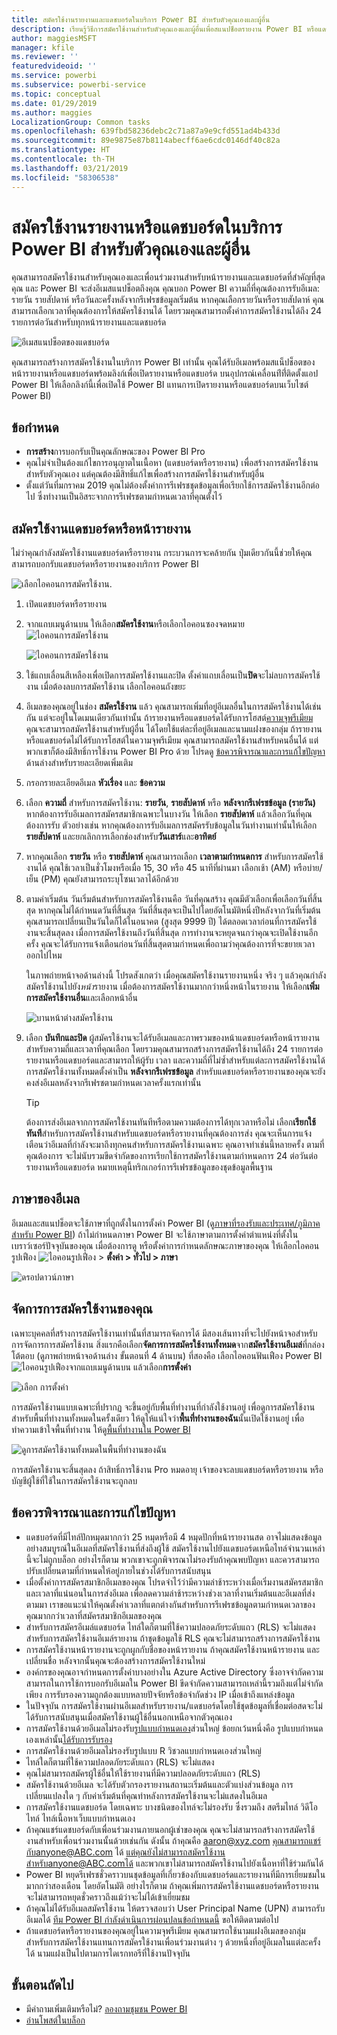 ```yaml
---
title: สมัครใช้งานรายงานและแดชบอร์ดในบริการ Power BI สำหรับตัวคุณเองและผู้อื่น
description: เรียนรู้วิธีการสมัครใช้งานสำหรับตัวคุณเองและผู้อื่นเพื่อสแนปช็อตรายงาน Power BI หรือแดชบอร์ด
author: maggiesMSFT
manager: kfile
ms.reviewer: ''
featuredvideoid: ''
ms.service: powerbi
ms.subservice: powerbi-service
ms.topic: conceptual
ms.date: 01/29/2019
ms.author: maggies
LocalizationGroup: Common tasks
ms.openlocfilehash: 639fbd58236debc2c71a87a9e9cfd551ad4b433d
ms.sourcegitcommit: 89e9875e87b8114abecff6ae6cdc0146df40c82a
ms.translationtype: HT
ms.contentlocale: th-TH
ms.lasthandoff: 03/21/2019
ms.locfileid: "58306538"
---
```

# <a name="subscribe-yourself-and-others-to-a-report-or-dashboard-in-the-power-bi-service"></a>สมัครใช้งานรายงานหรือแดชบอร์ดในบริการ Power BI สำหรับตัวคุณเองและผู้อื่น

คุณสามารถสมัครใช้งานสำหรับคุณเองและเพื่อนร่วมงานสำหรับหน้ารายงานและแดชบอร์ดที่สำคัญที่สุดคุณ และ Power BI จะส่งอีเมสแนปช็อตถึงคุณ คุณบอก Power BI ความถี่ที่คุณต้องการรับอีเมล: รายวัน รายสัปดาห์ หรือวันละครั้งหลังจากรีเฟรชข้อมูลเริ่มต้น  หากคุณเลือกรายวันหรือรายสัปดาห์ คุณสามารถเลือกเวลาที่คุณต้องการให้สมัครใช้งานได้  โดยรวมคุณสามารถตั้งค่าการสมัครใช้งานได้ถึง 24 รายการต่อวันสำหรับทุกหน้ารายงานและแดชบอร์ด

![อีเมสแนปช็อตของแดชบอร์ด](media/service-report-subscribe/power-bi-dashboard-email-new.jpg) 

คุณสามารถสร้างการสมัครใช้งานในบริการ Power BI เท่านั้น คุณได้รับอีเมลพร้อมสแน็ปช็อตของหน้ารายงานหรือแดชบอร์ดพร้อมลิงก์เพื่อเปิดรายงานหรือแดชบอร์ด บนอุปกรณ์เคลื่อนท่ีที่่ติดตั้งแอป Power BI ให้เลือกลิงก์นี้เพื่อเปิดใช้ Power BI แทนการเปิดรายงานหรือแดชบอร์ดบนเว็บไซต์ Power BI)

## <a name="requirements"></a>ข้อกำหนด
- **การสร้าง**การบอกรับเป็นคุณลักษณะของ Power BI Pro
- คุณไม่จำเป็นต้องแก้ไขการอนุญาตในเนื้อหา (แดชบอร์ดหรือรายงาน) เพื่อสร้างการสมัครใช้งานสำหรับตัวคุณเอง แต่คุณต้องมีสิทธิ์แก้ไขเพื่อสร้างการสมัครใช้งานสำหรับผู้อื่น 
- ตั้งแต่วันที่มกราคม 2019 คุณไม่ต้องตั้งค่าการรีเฟรชชุดข้อมูลเพื่อเรียกใช้การสมัครใช้งานอีกต่อไป  ซึ่งทำงานเป็นอิสระจากการรีเฟรชตามกำหนดเวลาที่คุณตั้งไว้  

## <a name="subscribe-to-a-dashboard-or-a-report-page"></a>สมัครใช้งานแดชบอร์ดหรือหน้ารายงาน
ไม่ว่าคุณกำลังสมัครใช้งานแดชบอร์ดหรือรายงาน กระบวนการจะคล้ายกัน ปุ่มเดียวกันนี้ช่วยให้คุณสามารถบอกรับแดชบอร์ดหรือรายงานของบริการ Power BI
 
![เลือกไอคอนการสมัครใช้งาน](media/service-report-subscribe/power-bi-subscribe-orientation.png).

1. เปิดแดชบอร์ดหรือรายงาน
2. จากแถบเมนูด้านบน ให้เลือก**สมัครใช้งาน**หรือเลือกไอคอนซองจดหมาย![ไอคอนการสมัครใช้งาน](media/service-report-subscribe/power-bi-icon-envelope.png)
   
   ![ไอคอนการสมัครใช้งาน](media/service-report-subscribe/power-bi-subscribe-icon.png)

3. ใช้แถบเลื่อนสีเหลืองเพื่อเปิดการสมัครใช้งานและปิด  ตั้งค่าแถบเลื่อนเป็น**ปิด**จะไม่ลบการสมัครใช้งาน เมื่อต้องลบการสมัครใช้งาน เลือกไอคอนถังขยะ

4. อีเมลของคุณอยู่ในช่อง  **สมัครใช้งาน** แล้ว คุณสามารถเพิ่มที่อยู่อีเมลอื่นในการสมัครใช้งานได้เช่นกัน แต่จะอยู่ในโดเมนเดียวกันเท่านั้น ถ้ารายงานหรือแดชบอร์ดได้รับการโฮสต์[ความจุพรีเมียม](service-premium.md) คุณจะสามารถสมัครใช้งานสำหรับผู้อื่น ได้โดยใช้แต่ละที่อยู่อีเมลและนามแฝงของกลุ่ม ถ้ารายงานหรือแดชบอร์ดไม่ได้รับการโฮสต์ในความจุพรีเมียม คุณสามารถสมัครใช้งานสำหรับคนอื่นได้ แต่พวกเขาก็ต้องมีสิทธิ์การใช้งาน Power BI Pro ด้วย โปรดดู [ข้อควรพิจารณาและการแก้ไขปัญหา](#considerations-and-troubleshooting) ด้านล่างสำหรับรายละเอียดเพิ่มเติม 

5. กรอกรายละเอียดอีเมล **หัวเรื่อง** และ **ข้อความ** 

5. เลือก **ความถี่** สำหรับการสมัครใช้งาน: **รายวัน**, **รายสัปดาห์** หรือ **หลังจากรีเฟรชข้อมูล (รายวัน)**  หากต้องการรับอีเมลการสมัครสมาชิกเฉพาะในบางวัน ให้เลือก **รายสัปดาห์** แล้วเลือกวันที่คุณต้องการรับ  ตัวอย่างเช่น หากคุณต้องการรับอีเมลการสมัครรับข้อมูลในวันทำงานเท่านั้นให้เลือก **รายสัปดาห์** และยกเลิกการเลือกช่องสำหรับ**วันเสาร์**และ**อาทิตย์**  

6. หากคุณเลือก **รายวัน** หรือ **รายสัปดาห์** คุณสามารถเลือก **เวลาตามกำหนดการ** สำหรับการสมัครใช้งานได้  คุณใช้เวลาเป็นชั่วโมงหรือเมื่อ 15, 30 หรือ 45 นาทีที่ผ่านมา  เลือกเช้า (AM) หรือบ่าย/เย็น (PM) คุณยังสามารถระบุโซนเวลาได้อีกด้วย

7. ตามค่าเริ่มต้น วันเริ่มต้นสำหรับการสมัครใช้งานคือ วันที่คุณสร้าง คุณมีตัวเลือกเพื่อเลือกวันที่สิ้นสุด หากคุณไม่ได้กำหนดวันที่สิ้นสุด วันที่สิ้นสุดจะเป็นไปโดยอัตโนมัติหนึ่งปีหลังจากวันที่เริ่มต้น คุณสามารถเปลี่ยนเป็นวันใดก็ได้ในอนาคต (สูงสุด 9999 ปี) ได้ตลอดเวลาก่อนที่การสมัครใช้งานจะสิ้นสุดลง เมื่อการสมัครใช้งานถึงวันที่สิ้นสุด การทำงานจะหยุดจนกว่าคุณจะเปิดใช้งานอีกครั้ง คุณจะได้รับการแจ้งเตือนก่อนวันที่สิ้นสุดตามกำหนดเพื่อถามว่าคุณต้องการที่จะขยายเวลาออกไปไหม    

    ในภาพถ่ายหน้าจอด้านล่างนี้ โปรดสังเกตว่า เมื่อคุณสมัครใช้งานรายงานหนึ่ง จริง ๆ แล้วคุณกำลังสมัครใช้งานไปยัง*หน้า*รายงาน  เมื่อต้องการสมัครใช้งานมากกว่าหนึ่งหน้าในรายงาน ให้เลือก**เพิ่มการสมัครใช้งานอื่น**และเลือกหน้าอื่น 
      
   ![บานหน้าต่างสมัครใช้งาน](media/service-report-subscribe/power-bi-subscribe-pane.png)  

7. เลือก **บันทึกและปิด** ผู้สมัครใช้งานจะได้รับอีเมลและภาพรวมของหน้าแดชบอร์ดหรือหน้ารายงานสำหรับความถี่และเวลาที่คุณเลือก โดยรวมคุณสามารถสร้างการสมัครใช้งานได้ถึง 24 รายการต่อรายงานหรือแดชบอร์ดและสามารถให้ผู้รับ เวลา และความถี่ที่ไม่ซ้ำสำหรับแต่ละการสมัครใช้งานได้  การสมัครใช้งานทั้งหมดตั้งค่าเป็น **หลังจากรีเฟรชข้อมูล** สำหรับแดชบอร์ดหรือรายงานของคุณจะยังคงส่งอีเมลหลังจากรีเฟรชตามกำหนดเวลาครั้งแรกเท่านั้น   
      
   > [!TIP]
   > ต้องการส่งอีเมลจากการสมัครใช้งานทันทีหรือตามความต้องการได้ทุกเวลาหรือไม่ เลือก**เรียกใช้ทันที**สำหรับการสมัครใช้งานสำหรับแดชบอร์ดหรือรายงานที่คุณต้องการส่ง คุณจะเห็นการแจ้งเตือนว่าอีเมลที่กำลังจะมาถึงทุกคนสำหรับการสมัครใช้งานเฉพาะ  คุณอาจทำเช่นนี้หลายครั้ง ตามที่คุณต้องการ จะไม่นับรวมขีดจำกัดของการเรียกใช้การสมัครใช้งานตามกำหนดการ 24 ต่อวันต่อรายงานหรือแดชบอร์ด หมายเหตุนี้ทริกเกอร์การรีเฟรชข้อมูลของชุดข้อมูลพื้นฐาน 
   > 
   > 
   
## <a name="email-languages"></a>ภาษาของอีเมล

อีเมลและสแนปช็อตจะใช้ภาษาที่ถูกตั้งในการตั้งค่า Power BI (ดู[ภาษาที่รองรับและประเทศ/ภูมิภาคสำหรับ Power BI](supported-languages-countries-regions.md)) ถ้าไม่กำหนดภาษา Power BI จะใช้ภาษาตามการตั้งค่าตำแหน่งที่ตั้งในเบราว์เซอร์ปัจจุบันของคุณ เมื่อต้องการดู หรือตั้งค่าการกำหนดลักษณะภาษาของคุณ ให้เลือกไอคอนรูปเฟือง ![ไอคอนรูปเฟือง](media/service-report-subscribe/power-bi-settings-icon.png)  >  **ตั้งค่า > ทั่วไป > ภาษา** 

![ดรอปดาวน์ภาษา](media/service-report-subscribe/power-bi-language.png)

## <a name="manage-your-subscriptions"></a>จัดการการสมัครใช้งานของคุณ
เฉพาะบุคคลที่สร้างการสมัครใช้งานเท่านั้นที่สามารถจัดการได้  มีสองเส้นทางที่จะไปยังหน้าจอสำหรับการจัดการการสมัครใช้งาน  สิ่งแรกคือเลือก**จัดการการสมัครใช้งานทั้งหมด**จาก**สมัครใช้งานอีเมล่**ที่กล่องโต้ตอบ (ดูภาพถ่ายหน้าจอด้านล่าง ขั้นตอนที่ 4 ด้านบน) ที่สองคือ เลือกไอคอนฟันเฟือง Power BI![ไอคอนรูปเฟือง](media/service-report-subscribe/power-bi-settings-icon.png)จากแถบเมนูด้านบน แล้วเลือก**การตั้งค่า**

![เลือก การตั้งค่า](media/service-report-subscribe/power-bi-subscribe-settings.png)

การสมัครใช้งานแบบเฉพาะที่ปรากฏ จะขึ้นอยู่กับพื้นที่ทำงานที่กำลังใช้งานอยู่  เพื่อดูการสมัครใช้งานสำหรับพื้นที่ทำงานทั้งหมดในครั้งเดียว ให้ดูให้แน่ใจว่า**พื้นที่ทำงานของฉัน**นั้นเปิดใช้งานอยู่ เพื่อทำความเข้าใจพื้นที่ทำงาน ให้ดู[พื้นที่ทำงานใน Power BI](service-create-workspaces.md)

![ดูการสมัครใช้งานทั้งหมดในพื้นที่ทำงานของฉัน](media/service-report-subscribe/power-bi-subscriptions.png)

การสมัครใช้งานจะสิ้นสุดลง ถ้าสิทธิ์การใช้งาน Pro หมดอายุ เจ้าของจะลบแดชบอร์ดหรือรายงาน หรือบัญชีผู้ใช้ที่ใช้ในการสมัครใช้งานจะถูกลบ

## <a name="considerations-and-troubleshooting"></a>ข้อควรพิจารณาและการแก้ไขปัญหา
* แดชบอร์ดที่มีไทล์ปักหมุดมากกว่า 25 หมุดหรือมี 4 หมุดปักที่หน้ารายงานสด อาจไม่แสดงข้อมูลอย่างสมบูรณ์ในอีเมลที่สมัครใช้งานที่ส่งถึงผู้ใช้  สมัครใช้งานไปยังแดชบอร์ดเหนือไทล์จำนวนเหล่านี้จะไม่ถูกบล็อก อย่างไรก็ตาม พวกเขาจะถูกพิจารณาไม่รองรับถ้าคุณพบปัญหา และควรสามารถปรับเปลี่ยนตามที่กำหนดให้อยู่ภายในช่วงได้รับการสนับสนุน
* เมื่อตั้งค่าการสมัครสมาชิกอีเมลของคุณ โปรดจำไว้ว่ามีความล่าช้าระหว่างเมื่อเริ่มงานสมัครสมาชิกและเวลาที่แน่นอนในการส่งอีเมล  เพื่อลดความล่าช้าระหว่างช่วงเวลาที่งานเริ่มต้นและอีเมลที่ส่งตามมา เราขอแนะนำให้คุณตั้งค่าเวลาที่แตกต่างกันสำหรับการรีเฟรชข้อมูลตามกำหนดเวลาของคุณมากกว่าเวลาที่สมัครสมาชิกอีเมลของคุณ
* สำหรับการสมัครอีเมล์แดชบอร์ด ไทล์ใดก็ตามที่ใช้ความปลอดภัยระดับแถว (RLS) จะไม่แสดง  สำหรับการสมัครใช้งานอีเมล์รายงาน ถ้าชุดข้อมูลใช้ RLS คุณจะไม่สามารถสร้างการสมัครใช้งาน
* การสมัครใช้งานหน้ารายงานจะถูกผูกกับชื่อของหน้ารายงาน ถ้าคุณสมัครใช้งานหน้ารายงาน และเปลี่ยนชื่อ หลังจากนั้นคุณจะต้องสร้างการสมัครใช้งานใหม่
* องค์กรของคุณอาจกำหนดการตั้งค่าบางอย่างใน Azure Active Directory ซึ่งอาจจำกัดความสามารถในการใช้การบอกรับอีเมลใน Power BI  ขีดจำกัดความสามารถเหล่านี้รวมถึงแต่ไม่จำกัดเพียง การรับรองความถูกต้องแบบหลายปัจจัยหรือข้อจำกัดช่วง IP เมื่อเข้าถึงแหล่งข้อมูล
* ในปัจจุบัน การสมัครใช้งานผ่านอีเมลสำหรับรายงาน/แดชบอร์ดโดยใช้ชุดข้อมูลที่เชื่อมต่อสดจะไม่ได้รับการสนับสนุนเมื่อสมัครใช้งานผู้ใช้อื่นนอกเหนือจากตัวคุณเอง
* การสมัครใช้งานด้วยอีเมลไม่รองรับ[รูปแบบกำหนดเอง](power-bi-custom-visuals.md)ส่วนใหญ่  ข้อยกเว้นหนึ่งคือ รูปแบบกำหนดเองเหล่านั้น[ได้รับการรับรอง](power-bi-custom-visuals-certified.md)  
* การสมัครใช้งานด้วยอีเมลไม่รองรับรูปแบบ R วิชวลแบบกำหนดเองส่วนใหญ่  
* ไทล์ใดก็ตามที่ใช้ความปลอดภัยระดับแถว (RLS) จะไม่แสดง
* คุณไม่สามารถสมัครผู้ใช้อื่นให้ใช้รายงานที่มีความปลอดภัยระดับแถว (RLS)
* สมัครใช้งานด้วยอีเมล จะได้รับตัวกรองรายงานสถานะเริ่มต้นและตัวแบ่งส่วนข้อมูล การเปลี่ยนแปลงใด ๆ กับค่าเริ่มต้นที่คุณทำหลังการสมัครใช้งานจะไม่แสดงในอีเมล    
* การสมัครใช้งานแดชบอร์ด โดยเฉพาะ บางชนิดของไทล์จะไม่รองรับ  ซึ่งรวมถึง สตรีมไทล์ วิดีโอไทล์ ไทล์เนื้อหาเว็บแบบกำหนดเอง     
* ถ้าคุณแชร์แดชบอร์ดกับเพื่อนร่วมงานภายนอกผู้เช่าของคุณ คุณจะไม่สามารถสร้างการสมัครใช้งานสำหรับเพื่อนร่วมงานนั้นด้วยเช่นกัน ดังนั้น ถ้าคุณคือ aaron@xyz.com คุณสามารถแชร์กับanyone@ABC.com ได้ แต่คุณยังไม่สามารถสมัครใช้งานสำหรับanyone@ABC.comได้ และพวกเขาไม่สามารถสมัครใช้งานไปยังเนื้อหาที่ใช้ร่วมกันได้      
* Power BI หยุดรีเฟรชชั่วคราวบนชุดข้อมูลที่เกี่ยวข้องกับแดชบอร์ดและรายงานที่มีการเยี่ยมชมในมากกว่าสองเดือน โดยอัตโนมัติ  อย่างไรก็ตาม ถ้าคุณเพิ่มการสมัครใช้งานแดชบอร์ดหรือรายงาน จะไม่สามารถหยุดชั่วคราวถึงแม้ว่าจะไม่ได้เข้าเยี่ยมชม    
* ถ้าคุณไม่ได้รับอีเมลสมัครใช้งาน ให้ตรวจสอบว่า User Principal Name (UPN) สามารถรับอีเมลได้ [ทีม Power BI กำลังดำเนินการผ่อนปลนข้อกำหนดนี้](https://community.powerbi.com/t5/Issues/No-Mail-from-Cloud-Service/idc-p/205918#M10163) ขอให้ติดตามต่อไป 
* ถ้าแดชบอร์ดหรือรายงานของคุณอยู่ในความจุพรีเมียม คุณสามารถใช้นามแฝงอีเมลของกลุ่มสำหรับการสมัครใช้งานแทนการสมัครใช้งานเพื่อนร่วมงานต่าง ๆ ด้วยหนึ่งที่อยู่อีเมลในแต่ละครั้งได้ นามแฝงเป็นไปตามการไดเรกทอรีที่ใช้งานปัจจุบัน 

## <a name="next-steps"></a>ขั้นตอนถัดไป
* มีคำถามเพิ่มเติมหรือไม่? [ลองถามชุมชน Power BI](http://community.powerbi.com/)    
* [อ่านโพสต์ในบล็อก](https://powerbi.microsoft.com/blog/introducing-dashboard-email-subscriptions-a-360-degree-view-of-your-business-in-your-inbox-every-day/)

